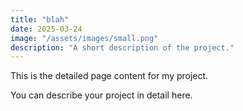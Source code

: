 ```yaml
---
title: "blah"
date: 2025-03-24
image: "/assets/images/small.png"
description: "A short description of the project."
---
```


This is the detailed page content for my project.

You can describe your project in detail here.
